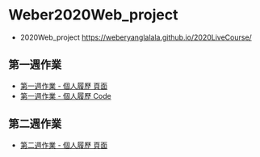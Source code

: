 # Weber2020Web_project
- 2020Web_project
https://weberyanglalala.github.io/2020LiveCourse/
## 第一週作業
 - [第一週作業 - 個人履歷 頁面](https://weberyanglalala.github.io/2020LiveCourse/Week01_assignment/index.html)
 - [第一週作業 - 個人履歷 Code](https://github.com/weberyanglalala/2020LiveCourse/tree/master/Week01_assignment)
## 第二週作業
 - [第二週作業 - 個人履歷 頁面](https://weberyanglalala.github.io/2020LiveCourse/Week0_assignment/index2.html)
